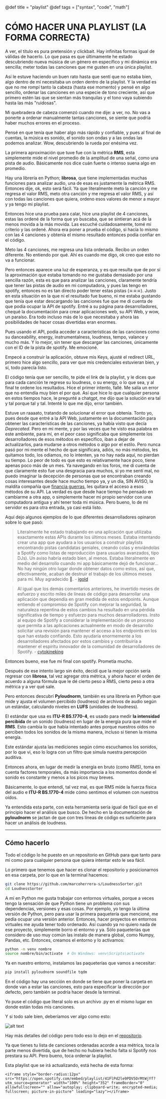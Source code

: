 @def title = "playlist"
@def tags = ["syntax", "code", "math"]


# CÓMO HACER UNA PLAYLIST (LA FORMA CORRECTA)

A ver, el título es pura pretensión y clickbait. Hay infinitas formas igual de válidas de hacerlo. Lo que pasa es que últimamente he estado descubriendo nueva música de un género en específico y mi dinámica era sencilla; meter todas las canciones que me gusten en una única playlist.

Así le estuve haciendo un buen rato hasta que sentí que no estaba bien, algo dentro de mí necesitaba un orden dentro de la playlist. Y la verdad es que no me rompí tanto la cabeza (hasta ese momento) y pensé en algo sencillo, ordenar las canciones en una especie de tono creciente, así que primero estén las que se sientan más tranquilas y el tono vaya subiendo hasta las más "ruidosas".

Mi quebradera de cabeza comenzó cuando me dije: a ver, no. No vas a ponerte a ordenar manualmente tantas canciones, se siente que podría haber muchos errores en el proceso.

Pensé en que tenía que haber algo más rápido y confiable, y pues al final de cuentas, la música es sonido, el sonido son ondas y a las ondas las podemos analizar. Wow, descubriendo la rueda por enésima vez.

La primera aproximación que tuve fue con la métrica **RMS**, esta simplemente mide el nivel promedio de la amplitud de una señal, como una pista de audio. Básicamente nos dice cuán fuerte o intenso suena algo en promedio.

Hay una librería en Python; **librosa**, que tiene implementadas muchas funciones para analizar audio, una de esas es justamente la métrica RMS. Entonces dije, ok, esto será fácil. Ya que literalmente meto la canción y me regresa el valor RMS, meto otra canción y me regresa el valor RMS, y así con todas las canciones que quiera, ordeno esos valores de menor a mayor y ya tengo mi playlist.

Entonces hice una prueba para calar, hice una playlist de 4 canciones, estas las ordené de la forma que yo buscaba, que se sintieran acá de la menos movida a la más movida. Las escuché cuidadosamente, tomé mi criterio y las ordené. Ahora era poner a prueba el código, si hacía lo mismo con las 4 canciones y obtenía el mismo resultado entonces podía confiar en el código.

Meto las 4 canciones, me regresa una lista ordenada. Recibo un orden diferente. No entiendo por qué. Ahí es cuando me digo, ok creo que esto no va a funcionar.

Pero entonces aparece una luz de esperanza, y es que resulta que de por sí la aproximación que estaba tomando no me gustaba demasiado por una sencilla razón, esta es que para analizar las canciones, claramente tendría que tener las pistas de audio en mi computadora, y pues las tengo en spotify, entonces no es tan directo poder tener estas pistas (☠︎︎☠︎︎☠︎︎). Justo en esta situación en la que ni el resultado fue bueno, ni me estaba gustando que tenía que estar descargando las canciones fue que me di cuenta de que podía ocupar la API de spotify. Entré a su página para desarrolladores, chequé la documentación para crear aplicaciones web, su API Web, y wow, un paraíso. Era todo incluso más de lo que necesitaba y ahora las posibilidades de hacer cosas divertidas eran enormes.

Pues usando el API, podía acceder a características de las canciones como su danceability, energy, instrumentalness, loudness, tempo, valance y mucho más. Y lo mejor, sin tener que descargar las canciones, únicamente con el ID de la pista de spotify. Me emocioné.

Empecé a construir la aplicación, obtuve mis Keys, ajusté el redirect URL, primero hice algo sencillo, para ver que mis credenciales estuvieran bien, y sí, todo parecía listo.

El código tenía que ser sencillo, te pide el link de la playlist, y le dices que para cada canción te regrese su loudness, o su energy, o lo que sea, y al final te ordene los resultados. Hice el primer intento, fallé. Me salía un error que no entendía muy bien el por qué. Así que hice lo que cualquier persona en estos tiempos hace, le pregunté a chatgpt, me dijo que la solución era tal y tal porque tal y tal. Intenté lo que me dijo, error también.

Estuve un raaaato, tratando de solucionar el error que obtenía. Tonto yo, pues desde que entré a la API Web, justamente en la documentación para obtener las características de las canciones, ya había visto que decía _Deprecated_. Pero en mi mente, y por las veces que he visto esa palabra en este ambiente, para mí, en el peor caso significaba que simplemente los desarrolladores de esos métodos en específico, iban a dejar de actualizarlos, para mudarse a otros métodos o algo por el estilo. Pero nunca pasó por mi mente el hecho de que significara, adiós, no más métodos, les quitamos todo, los odiamos, no lo intenten, ya no hay nada aquí, no pierdan su tiempo. Lo peor de todo es que esto es relativamente hace poco, tiene apenas poco más de un mes. Ya navegando en los foros, me di cuenta de que claramente esto fue una desgracia para muchos, si yo me sentí mal, no puedo imaginar la decepción de personas que se encontraban creando cosas interesantes desde hace mucho tiempo ya, y un día, SIN AVISO, la maldita compañía que [financia guerras](https://migala.mx/au-revoir-spotify/), les quitara el acceso a esos métodos de su API. La verdad es que desde hace tiempo he pensado en cambiarme a otra app, o simplemente hacer mi propio servidor con una computadora antigua y ahí tener toda mi música. Pero bueno, lo de mi servidor es para otra entrada, ya casi está listo.

Aquí dejo algunos ejemplos de lo que diferentes desarrolladores opinaron sobre lo que pasó:

> Literalmente he estado trabajando en una aplicación que utilizaba exactamente estas APIs durante los últimos meses. Estaba intentando crear una app que ayudara a los usuarios a construir playlists encontrando pistas candidatas geniales, creando colas y enviándolas a Spotify como listas de reproducción (para usuarios avanzados, tipo DJs). Un aviso habría estado bien, al menos. Estaba literalmente en medio del desarrollo cuando mi app básicamente dejó de funcionar... No hay ningún otro lugar donde obtener datos como estos, así que, efectivamente, acaban de destruir el trabajo de los últimos meses para mí. Muy agradecido 🙏. - [igold](https://community.spotify.com/t5/Spotify-for-Developers/Changes-to-Web-API/m-p/6540572/highlight/true#M15637)

> Al igual que los demás comentarios anteriores, he invertido meses de esfuerzo y escrito miles de líneas de código para desarrollar una aplicación que dependía en gran medida de estos endpoints. Aunque entiendo el compromiso de Spotify con mejorar la seguridad, la naturaleza repentina de estos cambios ha resultado en una pérdida significativa de tiempo y esfuerzo para muchos desarrolladores. Insto al equipo de Spotify a considerar la implementación de un proceso que permita a las aplicaciones actualmente en modo de desarrollo solicitar una revisión para mantener el acceso a los endpoints en los que han estado confiando. Esto ayudaría enormemente a los desarrolladores afectados por estos cambios y contribuiría a mantener el espíritu innovador de la comunidad de desarrolladores de Spotify. - [cytokineking](https://community.spotify.com/t5/Spotify-for-Developers/Changes-to-Web-API/m-p/6540636/highlight/true#M15643)

Entonces bueno, ese fue mi final con spotify. Prometía mucho.

Después de ese intento largo sin éxito, decidí que la mejor opción sería regresar con **librosa**, tal vez agregar otra métrica, y ahora hacer el orden de acuerdo a alguna fórmula que le dé cierto peso a RMS, cierto peso a otra métrica y a ver qué sale.

Pero entonces descubrí **Pyloudnorm**, también es una librería en Python que mide y ajusta el volumen percibido (loudness) de archivos de audio según un estándar, calculando niveles en **LUFS** (unidades de loudness).

El estándar que usa es **ITU-R BS.1770-4**, es usado para medir **la intensidad percibida** de un sonido (loudness) en lugar de la energía pura que mide el **RMS**. Esto cambia lo que había intentado antes porque nuestros oídos no perciben todos los sonidos de la misma manera, incluso si tienen la misma energía.

Este estándar ajusta las mediciones según cómo escuchamos los sonidos, por lo que vi, eso lo logra con un filtro que simula nuestra percepción auditiva.

Entonces ahora, en lugar de medir la energía en bruto (como RMS), toma en cuenta factores temporales, da más importancia a los momentos donde el sonido es constante y menos a los picos muy breves.

Básicamente, lo que entendí, tal vez mal, es que RMS mide la fuerza física del audio e **ITU-R BS.1770-4** mide cómo sentimos el volumen con nuestros oídos.

Ya entendida esta parte, con esta herramienta sería igual de fácil que en el principio hacer el análisis que busco. De hecho en la documentación de **pyloudnorm** se jactan de que con tres líneas de código es suficiente para hacer un análisis de loudness.

---

## Cómo hacerlo

Todo el código lo he puesto en un repositorio en GitHub para que tanto para mí como para cualquier persona que quiera intentar esto le sea fácil.

Lo primero que tenemos que hacer es clonar el repositorio y posicionarnos en esa carpeta, por lo que en la terminal hacemos:

```bash
git clone https://github.com/marcoherrera-s/LoudnessSorter.git
cd LoudnessSorter
```

A mí en Python me gusta trabajar con entornos virtuales, porque a veces tengo la sensación de que Python tiene un problema con sus dependencias, versiones y esas cosas. Por ejemplo, yo tengo la última versión de Python, pero para usar la primera paquetería que mencioné, me pedía ocupar una versión anterior. Entonces, hacer proyectos en entornos virtuales me ayuda tener todo ordenado. Así cuando ya no quiero nada de ese proyecto, simplemente borro el entorno y ya. Sólo paqueterías que considero de uso muy común las instalo de manera global, como Numpy, Pandas, etc. Entonces, creamos el entorno y lo activamos:

```bash
python -m venv nombre
source nombre/bin/activate  # On Windows: venv\Scripts\activate
```

Ya en nuestro entorno, instalamos las paqueterías que vamos a necesitar:

```bash
pip install pyloudnorm soundfile tqdm
```

En el código hay una sección en donde se tiene que poner la carpeta en donde van a estar las canciones, esto para especificar la dirección por defecto, pero también se podría hacer desde la terminal.

Yo puse el código que literal solo es un archivo .py en el mismo lugar en donde están todas mis canciones.

Y si todo sale bien, deberíamos ver algo como esto:

![alt text](/Otro/image-5.png)

Hay más detalles del código pero todo eso lo dejo en el [repositorio](https://github.com/marcoherrera-s/LoudnessSorter).

Ya que tienes tu lista de canciones ordenadas acorde a esa métrica, toca la parte menos divertida, que de hecho no hubiera hecho falta si Spotify nos prestara su API. Pero bueno, toca ordenar la playlist.

Esta playlist que se irá actualizando, está hecha de esta forma:

~~~
<iframe style="border-radius:12px" src="https://open.spotify.com/embed/playlist/41FlPd2le9PDV5OrMtWjYf?utm_source=generator" width="100%" height="352" frameBorder="0" allowfullscreen="" allow="autoplay; clipboard-write; encrypted-media; fullscreen; picture-in-picture" loading="lazy"></iframe>
~~~